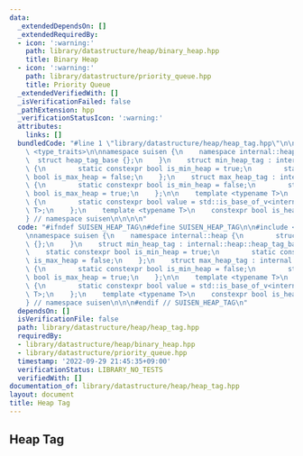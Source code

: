 ```yaml
---
data:
  _extendedDependsOn: []
  _extendedRequiredBy:
  - icon: ':warning:'
    path: library/datastructure/heap/binary_heap.hpp
    title: Binary Heap
  - icon: ':warning:'
    path: library/datastructure/priority_queue.hpp
    title: Priority Queue
  _extendedVerifiedWith: []
  _isVerificationFailed: false
  _pathExtension: hpp
  _verificationStatusIcon: ':warning:'
  attributes:
    links: []
  bundledCode: "#line 1 \"library/datastructure/heap/heap_tag.hpp\"\n\n\n\n#include\
    \ <type_traits>\n\nnamespace suisen {\n    namespace internal::heap {\n      \
    \  struct heap_tag_base {};\n    }\n    struct min_heap_tag : internal::heap::heap_tag_base\
    \ {\n        static constexpr bool is_min_heap = true;\n        static constexpr\
    \ bool is_max_heap = false;\n    };\n    struct max_heap_tag : internal::heap::heap_tag_base\
    \ {\n        static constexpr bool is_min_heap = false;\n        static constexpr\
    \ bool is_max_heap = true;\n    };\n\n    template <typename T>\n    struct is_heap_tag\
    \ {\n        static constexpr bool value = std::is_base_of_v<internal::heap::heap_tag_base,\
    \ T>;\n    };\n    template <typename T>\n    constexpr bool is_heap_tag_v = is_heap_tag<T>::value;\n\
    } // namespace suisen\n\n\n\n"
  code: "#ifndef SUISEN_HEAP_TAG\n#define SUISEN_HEAP_TAG\n\n#include <type_traits>\n\
    \nnamespace suisen {\n    namespace internal::heap {\n        struct heap_tag_base\
    \ {};\n    }\n    struct min_heap_tag : internal::heap::heap_tag_base {\n    \
    \    static constexpr bool is_min_heap = true;\n        static constexpr bool\
    \ is_max_heap = false;\n    };\n    struct max_heap_tag : internal::heap::heap_tag_base\
    \ {\n        static constexpr bool is_min_heap = false;\n        static constexpr\
    \ bool is_max_heap = true;\n    };\n\n    template <typename T>\n    struct is_heap_tag\
    \ {\n        static constexpr bool value = std::is_base_of_v<internal::heap::heap_tag_base,\
    \ T>;\n    };\n    template <typename T>\n    constexpr bool is_heap_tag_v = is_heap_tag<T>::value;\n\
    } // namespace suisen\n\n\n#endif // SUISEN_HEAP_TAG\n"
  dependsOn: []
  isVerificationFile: false
  path: library/datastructure/heap/heap_tag.hpp
  requiredBy:
  - library/datastructure/heap/binary_heap.hpp
  - library/datastructure/priority_queue.hpp
  timestamp: '2022-09-29 21:45:35+09:00'
  verificationStatus: LIBRARY_NO_TESTS
  verifiedWith: []
documentation_of: library/datastructure/heap/heap_tag.hpp
layout: document
title: Heap Tag
---
```

## Heap Tag
